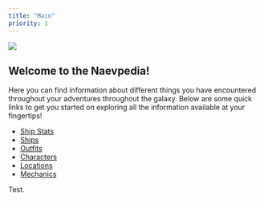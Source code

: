 ```yaml
---
title: "Main"
priority: 1
---
```

![](gfx/Naev.webp)

## Welcome to the Naevpedia!

Here you can find information about different things you have encountered throughout your adventures throughout the galaxy. Below are some quick links to get you started on exploring all the information available at your fingertips!

* [Ship Stats](shipstats)
* [Ships](ships)
* [Outfits](outfits)
* [Characters](characters)
* [Locations](locations)
* [Mechanics](mechanics)

Test.
